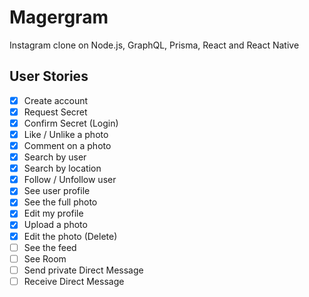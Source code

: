 # Magergram

Instagram clone on Node.js, GraphQL, Prisma, React and React Native

## User Stories

- [x] Create account
- [x] Request Secret
- [x] Confirm Secret (Login)
- [x] Like / Unlike a photo
- [x] Comment on a photo
- [x] Search by user
- [x] Search by location
- [x] Follow / Unfollow user
- [x] See user profile
- [x] See the full photo
- [x] Edit my profile
- [x] Upload a photo
- [x] Edit the photo (Delete)
- [ ] See the feed
- [ ] See Room
- [ ] Send private Direct Message
- [ ] Receive Direct Message
